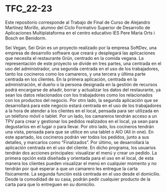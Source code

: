 # TFC_22-23
Este repositorio corresponde al Trabajo de Final de Curso de Alejandro Martínez Morillo, alumno del Ciclo Formativo Superior de Desarrollo de Aplicaciones Multiplataforma en el centro educativo IES Pere Maria Orts i Bosch en Benidorm.
  
Sei Vegan, Sei Grün es un proyecto realizado por la empresa SoftDev, una empresa de desarrollo software que creará y desplegará las aplicaciones que necesita el restaurante Grün, centrado en la comida vegana. 
La representación de este proyecto se divide en tres partes, una centrada en el uso del administrador, una segunda centrada en el uso de los trabajadores, tanto los cocineros como los camareros, y una tercera y última parte centrada en los clientes.
En la primera aplicación, centrada en la administración, el dueño o la persona designada en la gestión de recursos podrá encargarse de añadir, borrar y actualizar los datos del restaurante, ya sean los datos relacionados con los trabajadores como los relacionados con los productos del negocio.
Por otro lado, la segunda aplicación que se desarrollará para este negocio estará centrada en el uso de los trabajadores a la hora de atender a los clientes en el local, pensada para ser utilizada en un teléfono móvil o tablet. Por un lado, los camareros tendrán acceso a un TPV para crear y gestionar los pedidos realizados en el local, ya sean para degustarlos en el lugar o para llevar. Por otro lado, los cocineros tendrán una vista, pensada para que se utilice en una tablet o AIO (All in one). En este apartado, los cocineros podrán ver todos los pedidos, junto a sus detalles, y marcarlos como “Finalizados”.
Por último, se desarrollará la aplicación centrada en el uso del cliente. En dicho programa, los usuarios tendrán dos acciones principales: visualizar el menú y crear un pedido. La primera opción está diseñada y orientada para el uso en el local, de esta manera los clientes pueden visualizar el menú en cualquier momento y no tendrán por qué esperar a que un camarero les entregue la carta físicamente. La segunda función está centrada en el uso desde el domicilio. Desde la comodidad de su casa, podrán pedir cualquier producto de la carta para que lo entreguen en su domicilio.
